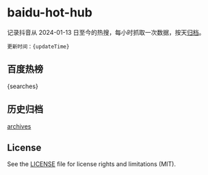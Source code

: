 # baidu-hot-hub

记录抖音从 2024-01-13 日至今的热搜，每小时抓取一次数据，按天[归档](archives)。


`更新时间：{updateTime}`

## 百度热榜

{searches}


## 历史归档

[archives](archives)

## License

See the [LICENSE](LICENSE) file for license rights and limitations (MIT).

